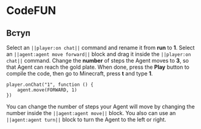 # CodeFUN

## Вступ 

Select an ``||player:on chat||`` command and rename it from **run** to **1**. 
Select an ``||agent:agent move forward||`` block and drag it inside the ``||player:on chat||`` command.
Change the **number** of steps the Agent moves to **3**, so that Agent can reach the gold plate. 
When done, press the **Play** button to compile the code, then go to Minecraft, press **t** and type **1**.

```block
player.onChat("1", function () {
    agent.move(FORWARD, 1)
})
```
You can change the number of steps your Agent will move by changing the number inside the ``||agent:agent move||`` block. You also can use an ``||agent:agent turn||`` block to turn the Agent to the left or right.
